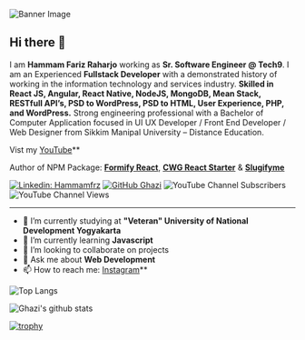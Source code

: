 ![Banner Image](https://github.com/gkhan205/gkhan205/blob/master/image/Banner.png)

## Hi there 👋

I am **Hammam Fariz Raharjo** working as **Sr. Software Engineer @ Tech9**. I am an Experienced **Fullstack Developer** with a demonstrated history of working in the information technology and services industry. **Skilled in React JS, Angular, React Native, NodeJS, MongoDB, Mean Stack, RESTfull API’s, PSD to WordPress, PSD to HTML, User Experience, PHP, and WordPress.** Strong engineering professional with a Bachelor of Computer Application focused in UI UX Developer / Front End Developer / Web Designer from Sikkim Manipal University – Distance Education.

Vist my [YouTube](https://www.youtube.com/channel/UCIxcP6RZ9zPohsEC-07FN9A)**

Author of NPM Package: **[Formify React](https://www.npmjs.com/package/formify-react)**, **[CWG React Starter](https://github.com/gkhan205/cwg-react-starter)** & **[Slugifyme](https://www.npmjs.com/package/slugifyme)**

[![Linkedin: Hammamfrz](https://img.shields.io/badge/-Hammamfrz-blue?style=flat-square&logo=Linkedin&logoColor=white&link=https://www.linkedin.com/in/hammam-fariz-raharjo-91489b16a/)](https://www.linkedin.com/in/hammam-fariz-raharjo-91489b16a/)
[![GitHub Ghazi](https://img.shields.io/github/followers/hammamfrz?label=follow&style=social)](https://github.com/hammamfrz)
![YouTube Channel Subscribers](https://img.shields.io/youtube/channel/subscribers/UCIxcP6RZ9zPohsEC-07FN9A?style=social)
![YouTube Channel Views](https://img.shields.io/youtube/channel/views/UCIxcP6RZ9zPohsEC-07FN9A?style=social)

---

- 🔭 I’m currently studying at **"Veteran" University of National Development Yogyakarta**
- 🌱 I’m currently learning **Javascript**
- 👯 I’m looking to collaborate on projects
- 💬 Ask me about **Web Development**
- 📫 How to reach me:
  [Instagram](https://instagram.com/hammamfrz)**

![Top Langs](https://github-readme-stats.vercel.app/api/top-langs/?username=hammamfrz&layout=compact&theme=dark&hide_border=true)

![Ghazi's github stats](https://github-readme-stats.vercel.app/api?username=hammamfrz&show_icons=true&hide_border=true&theme=dark)

[![trophy](https://github-profile-trophy.vercel.app/?username=gkhan205)](https://github.com/hammamfrz/github-profile-trophy)

